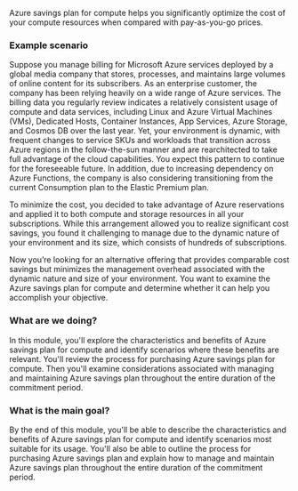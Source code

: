 Azure savings plan for compute helps you significantly optimize the cost of your compute resources when compared with pay-as-you-go prices. 

### Example scenario

Suppose you manage billing for Microsoft Azure services deployed by a global media company that stores, processes, and maintains large volumes of online content for its subscribers. As an enterprise customer, the company has been relying heavily on a wide range of Azure services. The billing data you regularly review indicates a relatively consistent usage of compute and data services, including Linux and Azure Virtual Machines (VMs), Dedicated Hosts, Container Instances, App Services, Azure Storage, and Cosmos DB over the last year. Yet, your environment is dynamic, with frequent changes to service SKUs and workloads that transition across Azure regions in the follow-the-sun manner and are rearchitected to take full advantage of the cloud capabilities. You expect this pattern to continue for the foreseeable future. In addition, due to increasing dependency on Azure Functions, the company is also considering transitioning from the current Consumption plan to the Elastic Premium plan.

To minimize the cost, you decided to take advantage of Azure reservations and applied it to both compute and storage resources in all your subscriptions. While this arrangement allowed you to realize significant cost savings, you found it challenging to manage due to the dynamic nature of your environment and its size, which consists of hundreds of subscriptions.

Now you’re looking for an alternative offering that provides comparable cost savings but minimizes the management overhead associated with the dynamic nature and size of your environment. You want to examine the Azure savings plan for compute and determine whether it can help you accomplish your objective.

### What are we doing?

In this module, you'll explore the characteristics and benefits of Azure savings plan for compute and identify scenarios where these benefits are relevant. You'll review the process for purchasing Azure savings plan for compute. Then you'll examine considerations associated with managing and maintaining Azure savings plan throughout the entire duration of the commitment period.

### What is the main goal?

By the end of this module, you'll be able to describe the characteristics and benefits of Azure savings plan for compute and identify scenarios most suitable for its usage. You'll also be able to outline the process for purchasing Azure savings plan and explain how to manage and maintain Azure savings plan throughout the entire duration of the commitment period.

